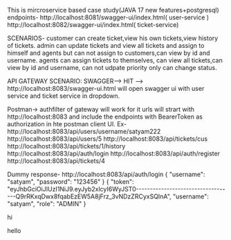 This is mircroservice based case study(JAVA 17 new features+postgresql)
endpoints-
http://localhost:8081/swagger-ui/index.html( user-service )
http://localhost:8082/swagger-ui/index.html( ticket-service)


SCENARIOS-
customer can create ticket,view his own tickets,view history of tickets.
admin can update tickets and view all tickets and assign to himself and agents but can not assign to customers,can view by id and username.
agents can assign tickets to themselves, can view all tickets,can view by id and username, can not udpate priority only can change status.


API GATEWAY SCENARIO:
SWAGGER-->
HIT --> http://localhost:8083/swagger-ui.html will open swagger ui with user service and ticket service in dropdown.

Postman->
authfilter of gateway will work for it
urls will strart with http://localhost:8083 and include the endpoints with BearerToken as authorization in hte postman client UI.
Ex-http://localhost:8083/api/users/username/satyam222
http://localhost:8083/api/users/5
http://localhost:8083/api/tickets/cus
http://localhost:8083/api/tickets/1/history
http://localhost:8083/api/auth/login
http://localhost:8083/api/auth/register
http://localhost:8083/api/tickets/4

Dummy response-
http://localhost:8083/api/auth/login
{
  "username": "satyam",
  "password": "123456"
}
{
    "token": "eyJhbGciOiJIUzI1NiJ9.eyJyb2xlcyI6WyJST0-----------------------------------Q9rRKxqDwx8fqabEzEW5A8jFrz_3vNDzZRCyxSQInA",
    "username": "satyam",
    "role": "ADMIN"
}



hi

hello


